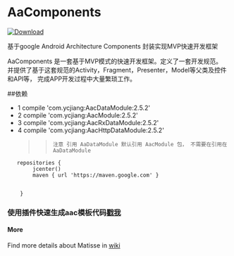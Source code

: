 # AaComponents

[ ![Download](https://api.bintray.com/packages/ycjiang/ycjiang/AacHttpDataModule/images/download.svg) ](https://bintray.com/ycjiang/ycjiang/AacHttpDataModule/_latestVersion)

基于google Android Architecture Components 封装实现MVP快速开发框架

AaComponents 是一套基于MVP模式的快速开发框架。定义了一套开发规范。
并提供了基于这套规范的Activity，Fragment，Presenter，Model等父类及控件和API等，
完成APP开发过程中大量繁琐工作。

##依赖
  * 1 compile 'com.ycjiang:AacDataModule:2.5.2'
  * 2 compile 'com.ycjiang:AacModule:2.5.2'
  * 3 compile 'com.ycjiang:AacRxDataModule:2.5.2'
  * 4 compile 'com.ycjiang:AacHttpDataModule:2.5.2'
    >>     注意 引用 AaDataModule 默认引用 AacModule 包， 不需要在引用在AaDataModule

```
   repositories {
        jcenter()
        maven { url 'https://maven.google.com' }


    }
```
### 使用插件快速生成aac模板代码[戳我](https://github.com/yangchaojiang/AAcHelper)
  
#### More
Find more details about Matisse in [wiki](https://github.com/yangchaojiang/AaComponents/wiki)

